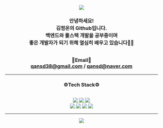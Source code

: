 <div align="center">
<img src="https://capsule-render.vercel.app/api?type=waving&color=0:FEBEEC,50:CA63DE,100:185a9d&height=130&section=header" />

<h3 align="center">
안녕하세요!<br>
김정온의 Github입니다.<br>
백엔드와 풀스택 개발을 공부중이며<br>
좋은 개발자가 되기 위해 열심히 배우고 있습니다🏃‍♀️<br><br>

📧Email📧<br>
qansd38@gmail.com / qansd@naver.com  
</h3>

* * *

<div>
<h3>⚙Tech Stack⚙</h3><br>
<span>
  <img src="https://img.shields.io/badge/Java-ED8B00?style=for-the-badge&logo=openjdk&logoColor=white"/></a>
</span>
<span>
  <img src="https://img.shields.io/badge/Spring-6DB33F?style=for-the-badge&logo=spring&logoColor=white"/></a>
</span>
  <span>
  <img src="https://img.shields.io/badge/SpringBoot-6DB33F?style=for-the-badge&logo=SpringBoot&logoColor=white"/></a>
</span><br>
<span>
  <img src="https://img.shields.io/badge/MySQL-00000F?style=fot-the-badge&logo=mysql&logoColor=white"/></a>
</span>
<span>
  <img src="https://img.shields.io/badge/html5-%23E34F26.svg?style=for-the-badge&logo=html5&logoColor=white"/></a>
</span>
<span>
  <img src="https://img.shields.io/badge/CSS3-1572B3?style=for-the-badge&logo=css3&logoColor=white"/></a>
</span>
<span>
  <img src="https://img.shields.io/badge/JS-F7DF1E?style=for-the-badge&logo=JSS&logoColor=white"/></a>
</span>
</div>


* * *


<!--많이 사용한 언어--!>
<p>
  <img src="https://github-readme-stats.vercel.app/api/top-langs/?username=gajami-kim&layout=donut&show_icons=true&theme=flag-india"/></a>
</p>
<!--<p>
  <img src="http://mazassumnida.wtf/api/generate_badge?boj=gajami-kim"/></a>
</p>--!>


<!--아직 C등급이라 주석..--!>
<!--<p> 
  <img src="https://github-readme-stats.vercel.app/api?username=gajami-kim&theme=vue&show_icons=true"/></a>
</p>--!>
</div>
